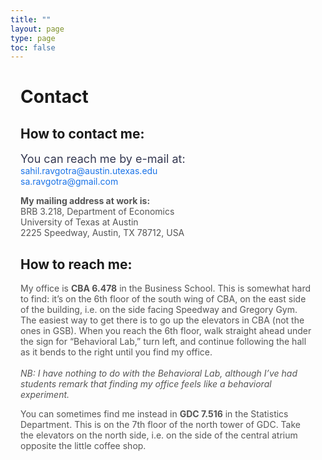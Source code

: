 ```yaml
---
title: ""
layout: page
type: page
toc: false
---
```


<h1 style="padding-left: 1rem; padding-right: 1rem;">Contact</h1>

<div style="padding-left: 1rem; padding-right: 1rem;">

<h2>How to contact me:</h2>

<p style="margin-bottom: 0.5rem;">
  <span style="font-size: 18px; color: #343851;">
    You can reach me by e-mail at:
  </span><br>
  <span style="font-size: 14px; color: #555;">
    <a href="mailto:sahil.ravgotra@austin.utexas.edu" style="color: #1a73e8; text-decoration: none;">sahil.ravgotra@austin.utexas.edu</a><br>
    <a href="mailto:sa.ravgotra@gmail.com" style="color: #1a73e8; text-decoration: none;">sa.ravgotra@gmail.com</a>
  </span>
</p>

<p style="font-size: 14px; color: #555;">
  <strong>My mailing address at work is:</strong><br>
  BRB 3.218, Department of Economics<br>
  University of Texas at Austin<br>
  2225 Speedway, Austin, TX 78712, USA
</p>

<h2>How to reach me:</h2>

<p style="font-size: 14px; color: #555;">
  My office is <strong>CBA 6.478</strong> in the Business School. This is somewhat hard to find: it’s on the 6th floor of the south wing of CBA, on the east side of the building, i.e. on the side facing Speedway and Gregory Gym. The easiest way to get there is to go up the elevators in CBA (not the ones in GSB). When you reach the 6th floor, walk straight ahead under the sign for “Behavioral Lab,” turn left, and continue following the hall as it bends to the right until you find my office.<br><br>
  <em>NB: I have nothing to do with the Behavioral Lab, although I’ve had students remark that finding my office feels like a behavioral experiment.</em>
</p>

<p style="font-size: 14px; color: #555;">
  You can sometimes find me instead in <strong>GDC 7.516</strong> in the Statistics Department. This is on the 7th floor of the north tower of GDC. Take the elevators on the north side, i.e. on the side of the central atrium opposite the little coffee shop.
</p>

</div>
